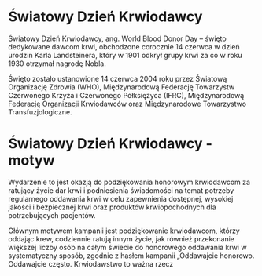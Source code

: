 # Światowy Dzień Krwiodawcy

Światowy Dzień Krwiodawcy, ang. World Blood Donor Day – święto dedykowane dawcom krwi, obchodzone corocznie 14 czerwca w dzień urodzin Karla Landsteinera, który w 1901 odkrył grupy krwi za co w roku 1930 otrzymał nagrodę Nobla.

Święto zostało ustanowione 14 czerwca 2004 roku przez Światową Organizację Zdrowia (WHO), Międzynarodową Federację Towarzystw Czerwonego Krzyża i Czerwonego Półksiężyca (IFRC), Międzynarodową Federację Organizacji Krwiodawców oraz Międzynarodowe Towarzystwo Transfuzjologiczne.

# Światowy Dzień Krwiodawcy - motyw

Wydarzenie to jest okazją do podziękowania honorowym krwiodawcom za ratujący życie dar krwi i podniesienia świadomości na temat potrzeby regularnego oddawania krwi w celu zapewnienia dostępnej, wysokiej jakości i bezpiecznej krwi oraz produktów krwiopochodnych dla potrzebujących pacjentów.

Głównym motywem kampanii jest podziękowanie krwiodawcom, którzy oddając krew, codziennie ratują innym życie, jak również przekonanie większej liczby osób na całym świecie do honorowego oddawania krwi w systematyczny sposób, zgodnie z hasłem kampanii „Oddawajcie honorowo. Oddawajcie często. Krwiodawstwo to ważna rzecz
